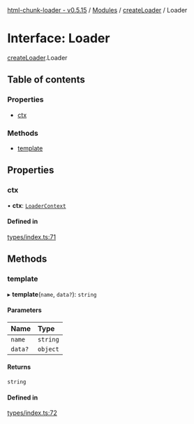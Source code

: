 [html-chunk-loader - v0.5.15](../README.md) / [Modules](../modules.md) / [createLoader](../modules/createLoader.md) / Loader

# Interface: Loader

[createLoader](../modules/createLoader.md).Loader

## Table of contents

### Properties

- [ctx](createLoader.Loader.md#ctx)

### Methods

- [template](createLoader.Loader.md#template)

## Properties

### ctx

• **ctx**: [`LoaderContext`](../modules/createLoader.md#loadercontext)

#### Defined in

[types/index.ts:71](https://github.com/abschill/html-chunk-loader/blob/b0e9007/src/types/index.ts#L71)

## Methods

### template

▸ **template**(`name`, `data?`): `string`

#### Parameters

| Name | Type |
| :------ | :------ |
| `name` | `string` |
| `data?` | `object` |

#### Returns

`string`

#### Defined in

[types/index.ts:72](https://github.com/abschill/html-chunk-loader/blob/b0e9007/src/types/index.ts#L72)

